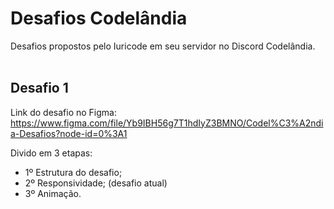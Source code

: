 # Desafios Codelândia
Desafios propostos pelo Iuricode em seu servidor no Discord Codelândia.
<br>
<br>
## Desafio 1 
Link do desafio no Figma: https://www.figma.com/file/Yb9IBH56g7T1hdIyZ3BMNO/Codel%C3%A2ndia-Desafios?node-id=0%3A1

Divido em 3 etapas:
- 1º Estrutura do desafio; 
- 2º Responsividade; (desafio atual)
- 3º Animação.

